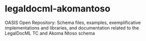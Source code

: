 # legaldocml-akomantoso
OASIS Open Repository: Schema files, examples, exemplificative implementations and libraries, and documentation related to the LegalDocML TC and Akoma Ntoso schema
